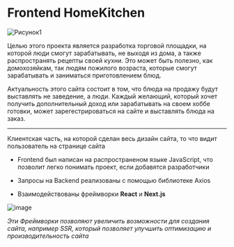 # Frontend HomeKitchen

![Рисунок1](https://user-images.githubusercontent.com/49100874/107142618-8a1c0f80-695a-11eb-925b-4e93afa1177f.png)

Целью этого проекта является разработка торговой площадки, на которой люди смогут зарабатывать, не выходя из дома, а также распространять рецепты своей кухни. 
   Это может быть  полезно, как домохозяйкам, так людям пожилого возраста, которые смогут зарабатывать и заниматься приготовлением блюд.
   
   Актуальность этого сайта состоит в том, что блюда на продажу будут выставлять не заведение, а люди. Каждый желающий, который хочет получить дополнительный доход
   или зарабатывать на своем хоббе готовки, может зарегестрироваться на сайте и выставлять блюда на заказ.

---

Клиентская часть, на которой сделан весь дизайн сайта, то что видит пользователь на странице сайта
  
   + Frontend был написан на распространеном языке JavaScript, что позволит легко понимать проект, если добавятся разработчики
   
   + Запросы на Backend реализованы с помощью библиотеке Axios
  
   + Взаимодействованы фреймворки **React** и **Next.js**
   
   ![image](https://user-images.githubusercontent.com/49100874/107151976-af774080-698f-11eb-806a-acdc00bde45a.png)
    
   _Эти Фреймворки позволяют увеличить возможности для создания сайта, например SSR, который позволяет улучшить оптимизацию и производительность сайта_
   
   
   
   


   
